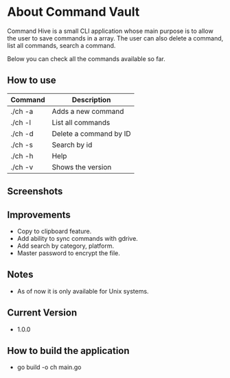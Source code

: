 # About Command Vault

Command Hive is a small CLI application whose main purpose is to allow the user to save commands in a array. The user can also delete a command, list all commands, search a command.

Below you can check all the commands available so far.

## How to use

| Command | Description            |
| ------- | ---------------------- |
| ./ch -a | Adds a new command     |
| ./ch -l | List all commands      |
| ./ch -d | Delete a command by ID |
| ./ch -s | Search by id           |
| ./ch -h | Help                   |
| ./ch -v | Shows the version      |

## Screenshots

<!-- ![image](https://user-images.githubusercontent.com/27534241/183315162-e8027a6c-e7f8-43b0-bffb-5c51d53b0d8e.png) -->

## Improvements

- Copy to clipboard feature.
- Add ability to sync commands with gdrive.
- Add search by category, platform.
- Master password to encrypt the file.

## Notes

- As of now it is only available for Unix systems.

## Current Version

- 1.0.0

## How to build the application

- go build -o ch main.go
